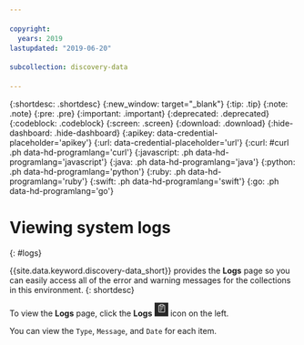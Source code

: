 ```yaml
---

copyright:
  years: 2019
lastupdated: "2019-06-20"

subcollection: discovery-data

---
```


{:shortdesc: .shortdesc}
{:new_window: target="_blank"}
{:tip: .tip}
{:note: .note}
{:pre: .pre}
{:important: .important}
{:deprecated: .deprecated}
{:codeblock: .codeblock}
{:screen: .screen}
{:download: .download}
{:hide-dashboard: .hide-dashboard}
{:apikey: data-credential-placeholder='apikey'} 
{:url: data-credential-placeholder='url'}
{:curl: #curl .ph data-hd-programlang='curl'}
{:javascript: .ph data-hd-programlang='javascript'}
{:java: .ph data-hd-programlang='java'}
{:python: .ph data-hd-programlang='python'}
{:ruby: .ph data-hd-programlang='ruby'}
{:swift: .ph data-hd-programlang='swift'}
{:go: .ph data-hd-programlang='go'}

# Viewing system logs
{: #logs}

{{site.data.keyword.discovery-data_short}} provides the **Logs** page so you can easily access all of the error and warning messages for the collections in this environment.
{: shortdesc}

<!-- Help for the Logs page -->

To view the **Logs** page, click the **Logs** ![Logs icon](images/logs_icon.png) icon on the left.

You can view the `Type`, `Message`, and `Date` for each item.
